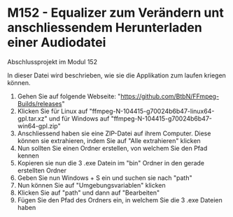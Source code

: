 # M152 - Equalizer zum Verändern unt anschliessendem Herunterladen einer Audiodatei

Abschlussprojekt im Modul 152

In dieser Datei wird beschrieben, wie sie die Applikation zum laufen kriegen können.
1. Gehen Sie auf folgende Webseite: "https://github.com/BtbN/FFmpeg-Builds/releases"
2. Klicken Sie für Linux auf "ffmpeg-N-104415-g70024b6b47-linux64-gpl.tar.xz" und für Windows auf "ffmpeg-N-104415-g70024b6b47-win64-gpl.zip"
3. Anschliessend haben sie eine ZIP-Datei auf ihrem Computer. Diese können sie extrahieren, indem Sie auf "Alle extrahieren" klicken
4. Nun sollten Sie einen Ordner erstellen, von welchem Sie den Pfad kennen
5. Kopieren sie nun die 3 .exe Datein im "bin" Ordner in den gerade erstellten Ordner
6. Geben Sie nun Windows + S ein und suchen sie nach "path"
7. Nun können Sie auf "Umgebungsvariablen" klicken
8. Klicken Sie auf "path" und dann auf "Bearbeiten"
9. Fügen Sie den Pfad des Ordners ein, in welchem Sie die 3 .exe Dateien haben
